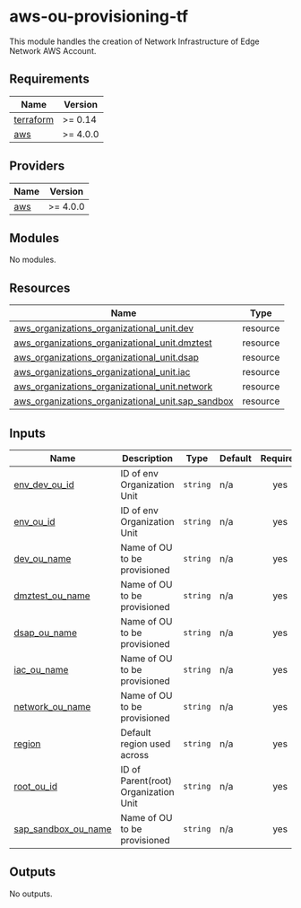 <!-- BEGIN_TF_DOCS -->
# aws-ou-provisioning-tf

This module handles the creation of Network Infrastructure of Edge Network AWS Account.

## Requirements

| Name | Version |
|------|---------|
| <a name="requirement_terraform"></a> [terraform](#requirement\_terraform) | >= 0.14 |
| <a name="requirement_aws"></a> [aws](#requirement\_aws) | >= 4.0.0 |

## Providers

| Name | Version |
|------|---------|
| <a name="provider_aws"></a> [aws](#provider\_aws) | >= 4.0.0 |

## Modules

No modules.

## Resources

| Name | Type |
|------|------|
| [aws_organizations_organizational_unit.dev](https://registry.terraform.io/providers/hashicorp/aws/latest/docs/resources/organizations_organizational_unit) | resource |
| [aws_organizations_organizational_unit.dmztest](https://registry.terraform.io/providers/hashicorp/aws/latest/docs/resources/organizations_organizational_unit) | resource |
| [aws_organizations_organizational_unit.dsap](https://registry.terraform.io/providers/hashicorp/aws/latest/docs/resources/organizations_organizational_unit) | resource |
| [aws_organizations_organizational_unit.iac](https://registry.terraform.io/providers/hashicorp/aws/latest/docs/resources/organizations_organizational_unit) | resource |
| [aws_organizations_organizational_unit.network](https://registry.terraform.io/providers/hashicorp/aws/latest/docs/resources/organizations_organizational_unit) | resource |
| [aws_organizations_organizational_unit.sap_sandbox](https://registry.terraform.io/providers/hashicorp/aws/latest/docs/resources/organizations_organizational_unit) | resource |

## Inputs

| Name | Description | Type | Default | Required |
|------|-------------|------|---------|:--------:|
| <a name="input_env_dev_ou_id"></a> [env\_dev\_ou\_id](#input\_env\_dev\_ou\_id) | ID of env Organization Unit | `string` | n/a | yes |
| <a name="input_env_ou_id"></a> [env\_ou\_id](#input\_env\_ou\_id) | ID of env Organization Unit | `string` | n/a | yes |
| <a name="input_dev_ou_name"></a> [dev\_ou\_name](#input\_dev\_ou\_name) | Name of OU to be provisioned | `string` | n/a | yes |
| <a name="input_dmztest_ou_name"></a> [dmztest\_ou\_name](#input\_dmztest\_ou\_name) | Name of OU to be provisioned | `string` | n/a | yes |
| <a name="input_dsap_ou_name"></a> [dsap\_ou\_name](#input\_dsap\_ou\_name) | Name of OU to be provisioned | `string` | n/a | yes |
| <a name="input_iac_ou_name"></a> [iac\_ou\_name](#input\_iac\_ou\_name) | Name of OU to be provisioned | `string` | n/a | yes |
| <a name="input_network_ou_name"></a> [network\_ou\_name](#input\_network\_ou\_name) | Name of OU to be provisioned | `string` | n/a | yes |
| <a name="input_region"></a> [region](#input\_region) | Default region used across | `string` | n/a | yes |
| <a name="input_root_ou_id"></a> [root\_ou\_id](#input\_root\_ou\_id) | ID of Parent(root) Organization Unit | `string` | n/a | yes |
| <a name="input_sap_sandbox_ou_name"></a> [sap\_sandbox\_ou\_name](#input\_sap\_sandbox\_ou\_name) | Name of OU to be provisioned | `string` | n/a | yes |

## Outputs

No outputs.
<!-- END_TF_DOCS -->
